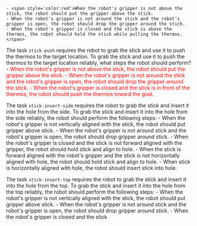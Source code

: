 
    - <span style='color:red'>When the robot's gripper is not above the stick, the robot should put the gripper above the stick.
    - When the robot's gripper is not around the stick and the robot's gripper is open, the robot should drop the gripper around the stick.
    - When the robot's gripper is closed and the stick is above the thermos, the robot should hold the stick while pulling the thermos.</span>

The task `stick-push` requires the robot to grab the stick and use it to push the thermos to the target location.
To grab the stick and use it to push the thermos to the target location reliably, what steps the robot should perform?
    - <span style='color:red'>When the robot's gripper is not above the stick, the robot should put the gripper above the stick.
    - When the robot's gripper is not around the stick and the robot's gripper is open, the robot should drop the gripper around the stick.
    - When the robot's gripper is closed and the stick is in front of the thermos, the robot should push the thermos toward the goal.</span>

The task `stick-insert-side` requires the robot to grab the stick and insert it into the hole from the side.
To grab the stick and insert it into the hole from the side reliably, the robot should perform the following steps:
    - When the robot's gripper is not vertically aligned with the stick, the robot should put gripper above stick.
    - When the robot's gripper is not around stick and the robot's gripper is open, the robot should drop gripper around stick.
    - When the robot's gripper is closed and the stick is not forward aligned with the gripper, the robot should hold stick and align to hole.
    - When the stick is forward aligned with the robot's gripper and the stick is not horizontally aligned with hole, the robot should hold stick and align to hole.
    - When stick is horizontally aligned with hole, the robot should insert stick into hole.

The task `stick-insert-top` requires the robot to grab the stick and insert it into the hole from the top.
To grab the stick and insert it into the hole from the top reliably, the robot should perform the following steps:
    - When the robot's gripper is not vertically aligned with the stick, the robot should put gripper above stick.
    - When the robot's gripper is not around stick and the robot's gripper is open, the robot should drop gripper around stick.
    - When the robot's gripper is closed and the stick